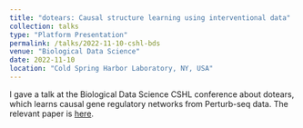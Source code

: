 ```yaml
---
title: "dotears: Causal structure learning using interventional data"
collection: talks
type: "Platform Presentation"
permalink: /talks/2022-11-10-cshl-bds
venue: "Biological Data Science"
date: 2022-11-10
location: "Cold Spring Harbor Laboratory, NY, USA"
---
```


I gave a talk at the Biological Data Science CSHL conference about dotears, which learns causal gene regulatory networks from Perturb-seq data. The relevant paper is [here](asxue.github.io/publication/dotears).
